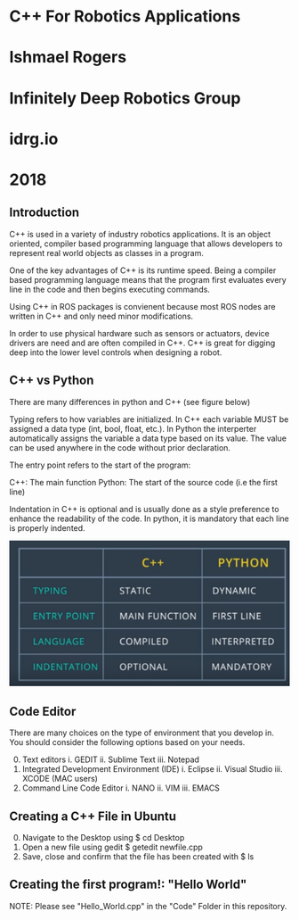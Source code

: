 # C++ For Robotics Applications
# Ishmael Rogers
# Infinitely Deep Robotics Group
# idrg.io
# 2018 

[image1]: ./images/cppvspy.PNG

Introduction
---

C++ is used in a variety of industry robotics applications. It is an object oriented, compiler based programming language that allows developers to represent real world objects as classes in a program. 

One of the key advantages of C++ is its runtime speed. Being a compiler based programming language means that the program first evaluates every line in the code and then begins executing commands. 

Using C++ in ROS packages is convienent because most ROS nodes are written in C++ and only need minor modifications.

In order to use physical hardware such as sensors or actuators, device drivers are need and are often compiled in C++.
C++ is great for digging deep into the lower level controls when designing a robot. 

C++ vs Python
---
There are many differences in python and C++ (see figure below)

Typing refers to how variables are initialized. In C++ each variable MUST be assigned a data type (int, bool, float, etc.). In Python the interperter automatically assigns the variable a data type based on its value. The value can be used anywhere in the code without prior declaration.  

The entry point refers to the start of the program:

C++: The main function
Python: The start of the source code (i.e the first line)

Indentation in C++ is optional and is usually done as a style preference to enhance the readability of the code. In python, it is mandatory that each line is properly indented. 

![alt text][image1]


Code Editor 
---

There are many choices on the type of environment that you develop in. You should consider the following options based on your needs.

0. Text editors
    i. GEDIT
   ii. Sublime Text
  iii. Notepad
1. Integrated Development Environment (IDE)
    i. Eclipse
   ii. Visual Studio
  iii. XCODE (MAC users)
2. Command Line Code Editor
    i. NANO
   ii. VIM
  iii. EMACS
 
Creating a C++ File in Ubuntu 
---

0. Navigate to the Desktop using $ cd Desktop
1. Open a new file using gedit $ getedit newfile.cpp
2. Save, close and confirm that the file has been created with $ ls

Creating the first program!: "Hello World"
---
NOTE: Please see "Hello_World.cpp" in the "Code" Folder in this repository.

    
